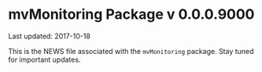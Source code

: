 # mvMonitoring Package v 0.0.0.9000
Last updated: 2017-10-18

This is the NEWS file associated with the `mvMonitoring` package. Stay tuned for important updates.
